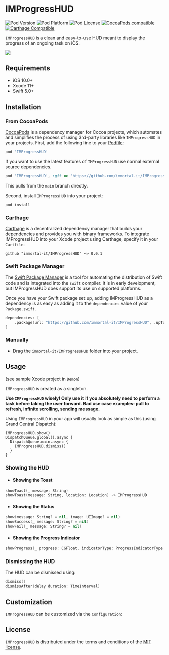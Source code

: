 # IMProgressHUD

![Pod Version](https://img.shields.io/cocoapods/v/IMProgressHUD.svg?style=flat)
![Pod Platform](https://img.shields.io/cocoapods/p/IMProgressHUD.svg?style=flat)
![Pod License](https://img.shields.io/cocoapods/l/IMProgressHUD.svg?style=flat)
[![CocoaPods compatible](https://img.shields.io/badge/CocoaPods-compatible-green.svg?style=flat)](https://cocoapods.org)
[![Carthage Compatible](https://img.shields.io/badge/Carthage-compatible-4BC51D.svg?style=flat)](https://github.com/Carthage/Carthage)

`IMProgressHUD` is a clean and easy-to-use HUD meant to display the progress of an ongoing task on iOS.

<img src="https://github.com/immortal-it/IMProgressHUD/tree/main/Gifs/demon001.gif">

## Requirements

- iOS 10.0+
- Xcode 11+
- Swift 5.0+

## Installation

### From CocoaPods

[CocoaPods](http://cocoapods.org) is a dependency manager for Cocoa projects, which automates and simplifies the process of using 3rd-party libraries like `IMProgressHUD` in your projects. First, add the following line to your [Podfile](http://guides.cocoapods.org/using/using-cocoapods.html):

```ruby
pod 'IMProgressHUD'
```

If you want to use the latest features of `IMProgressHUD` use normal external source dependencies.

```ruby
pod 'IMProgressHUD', :git => 'https://github.com/immortal-it/IMProgressHUD.git'
```

This pulls from the `main` branch directly.

Second, install `IMProgressHUD` into your project:

```ruby
pod install
```

### Carthage

[Carthage](https://github.com/Carthage/Carthage) is a decentralized dependency manager that builds your dependencies and provides you with binary frameworks. To integrate IMProgressHUD into your Xcode project using Carthage, specify it in your `Cartfile`:

```ogdl
github "immortal-it/IMProgressHUD" ~> 0.0.1
```

### Swift Package Manager

The [Swift Package Manager](https://swift.org/package-manager/) is a tool for automating the distribution of Swift code and is integrated into the `swift` compiler. It is in early development, but IMProgressHUD does support its use on supported platforms.

Once you have your Swift package set up, adding IMProgressHUD as a dependency is as easy as adding it to the `dependencies` value of your `Package.swift`.

```swift
dependencies: [
    .package(url: "https://github.com/immortal-it/IMProgressHUD", .upToNextMajor(from: "0.0.1"))
]
```

### Manually

* Drag the `immortal-it/IMProgressHUD` folder into your project.

## Usage

(see sample Xcode project in `Demon`)

`IMProgressHUD` is created as a singleton.

**Use `IMProgressHUD` wisely! Only use it if you absolutely need to perform a task before taking the user forward. Bad use case examples: pull to refresh, infinite scrolling, sending message.**

Using `IMProgressHUD` in your app will usually look as simple as this (using Grand Central Dispatch):

```
IMProgressHUD.show()
DispatchQueue.global().async {
  DispatchQueue.main.async {
    IMProgressHUD.dismiss()
  }
}
```

### Showing the HUD

- #### Showing the Toast
```swift
showToast(_ message: String)
showToast(message: String, location: Location) -> IMProgressHUD
```
- #### Showing the Status
```swift
show(message: String? = nil, image: UIImage? = nil)
showSuccess(_ message: String? = nil)
showFail(_ message: String? = nil)
```

- #### Showing the Progress Indicator
```swift
showProgress(_ progress: CGFloat, indicatorType: ProgressIndicatorType = .default, message: String? = nil)
```

### Dismissing the HUD

The HUD can be dismissed using:

```swift
dismiss()
dismissAfter(delay duration: TimeInterval)
```

## Customization

`IMProgressHUD` can be customized via the `Configuration`:

## License

`IMProgressHUD` is distributed under the terms and conditions of the [MIT license](https://github.com/immortal-it/IMProgressHUD/LICENSE).

